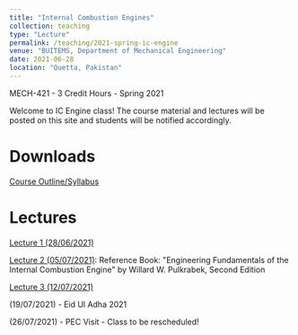 ```yaml
---
title: "Internal Combustion Engines"
collection: teaching
type: "Lecture"
permalink: /teaching/2021-spring-ic-engine
venue: "BUITEMS, Department of Mechanical Engineering"
date: 2021-06-28
location: "Quetta, Pakistan"
---
```


MECH-421 - 3 Credit Hours - Spring 2021

<!---
Internal Combustion Engines
======
-->

Welcome to IC Engine class! 
The course material and lectures will be posted on this site and students will be notified accordingly. 

Downloads
======
[Course Outline/Syllabus](https://github.com/kashifliaqat/kashifliaqat.github.io/raw/master/files/ic_syllabus.pdf)

Lectures
======
[Lecture 1 (28/06/2021)](https://github.com/kashifliaqat/kashifliaqat.github.io/raw/master/files/IC_Engine_1.pdf)

[Lecture 2 (05/07/2021)](https://github.com/kashifliaqat/kashifliaqat.github.io/raw/master/files/ic_engine_2021/IC_Engine_2.pdf): Reference Book: "Engineering Fundamentals of the Internal Combustion Engine" by Willard W. Pulkrabek, Second Edition

[Lecture 3 (12/07/2021)](https://github.com/kashifliaqat/kashifliaqat.github.io/raw/master/files/ic_engine_2021/IC_Engine_3.pdf)

(19/07/2021) - Eid Ul Adha 2021 

(26/07/2021) - PEC Visit - Class to be rescheduled!
